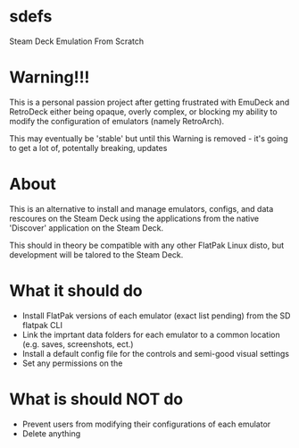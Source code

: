 # sdefs
Steam Deck Emulation From Scratch

# Warning!!!
This is a personal passion project after getting frustrated with EmuDeck and RetroDeck either being opaque, overly complex, or blocking my ability to modify the configuration of emulators (namely RetroArch).  

This may eventually be 'stable' but until this Warning is removed - it's going to get a lot of, potentally breaking, updates

# About
This is an alternative to install and manage emulators, configs, and data rescoures on the Steam Deck using the applications from the native 'Discover' application on the Steam Deck.  

This should in theory be compatible with any other FlatPak Linux disto, but development will be talored to the Steam Deck.

# What it should do
- Install FlatPak versions of each emulator (exact list pending) from the SD flatpak CLI
- Link the imprtant data folders for each emulator to a common location (e.g. saves, screenshots, ect.)
- Install a default config file for the controls and semi-good visual settings
- Set any permissions on the 

# What is should NOT do
- Prevent users from modifying their configurations of each emulator
- Delete anything
